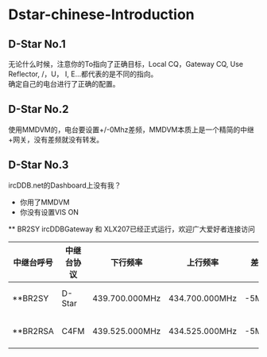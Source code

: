 # Dstar-chinese-Introduction

## D-Star No.1  
无论什么时候，注意你的To指向了正确目标，Local CQ，Gateway CQ, Use Reflector,  /，U， I, E...都代表的是不同的指向。  
确定自己的电台进行了正确的配置。

## D-Star No.2  

使用MMDVM的，电台要设置+/-0Mhz差频，MMDVM本质上是一个精简的中继+网关，没有差频就没有转发。

## D-Star No.3  

ircDDB.net的Dashboard上没有我？  
  
 * 你用了MMDVM  
 * 你没有设置VIS  ON  


** BR2SY ircDDBGateway 和 XLX207已经正式运行，欢迎广大爱好者连接访问 

|中继台呼号|中继台协议|下行频率|上行频率|差频|备注|
|---|---|---|---|---|---|
|**BR2SY|D-Star|439.700.000MHz|434.700.000MHz|-5MHz|---|
|**BR2RSA|C4FM|439.525.000MHz|434.525.000MHz|-5MHz|---|